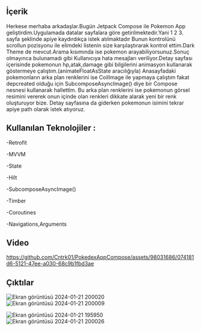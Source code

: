 ## İçerik



Herkese merhaba arkadaşlar.Bugün Jetpack Compose ile Pokemon App geliştirdim.Uygulamada datalar sayfalara göre getirilmektedir.Yani 1 2 3. sayfa şeklinde apiye kaydırdıkça istek atılmaktadır
Bunun kontrolünü scrollun pozisyonu ile elimdeki listenin size karşılaştırarak kontrol ettim.Dark Theme de mevcut.Arama kısımında ise pokemon arayabiliyorsunuz.Sonuç olmayınca bulunamadı gibi 
Kullanıcıya hata mesajları veriliyor.Detay sayfası içerisinde pokemonun hp,atak,damage gibi bilgilerini animasyon kullanarak göstermeye çalıştım.(animateFloatAsState aracılığıyla)
Anasayfadaki pokemonların arka plan renklerini ise CoilImage ile yapmaya çalıştım fakat depcreated olduğu için SubcomposeAsyncImage() diye bir Compose nesnesi kullanarak hallettim.
Bu arka plan renklerini ise pokemonun görsel resimini vererek onun içinde olan renkleri dikkate alarak yeni bir renk oluşturuyor bize.
Detay sayfasına da giderken pokemonun isimini tekrar apiye path olarak istek atıyoruz.




## Kullanılan Teknolojiler : 




-Retrofit



-MVVM



-State




-Hilt




-SubcomposeAsyncImage()





-Timber





-Coroutines




-Navigations,Arguments







## Video


https://github.com/Cntrk01/PokedexAppCompose/assets/98031686/074181d6-5121-47ee-a030-68c9b1fbd3ae





## Çıktılar

![Ekran görüntüsü 2024-01-21 200020](https://github.com/Cntrk01/PokedexAppCompose/assets/98031686/11a3a184-26f2-47c4-a0ad-53d2488b956d)   ![Ekran görüntüsü 2024-01-21 200009](https://github.com/Cntrk01/PokedexAppCompose/assets/98031686/39cc6a2d-b189-428e-9071-ec07b5421333)


![Ekran görüntüsü 2024-01-21 195950](https://github.com/Cntrk01/PokedexAppCompose/assets/98031686/86613191-bbe3-4643-9442-db51d9b75b24)    ![Ekran görüntüsü 2024-01-21 200026](https://github.com/Cntrk01/PokedexAppCompose/assets/98031686/58f22c1b-ba80-4318-ac56-8a518633743a)


